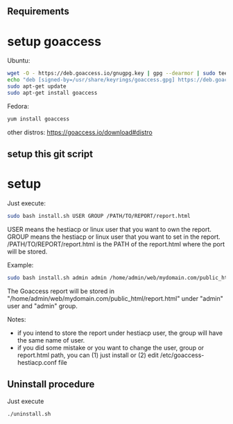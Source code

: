 ## Requirements
# setup goaccess
Ubuntu:
```bash
wget -O - https://deb.goaccess.io/gnugpg.key | gpg --dearmor | sudo tee /usr/share/keyrings/goaccess.gpg >/dev/null
echo "deb [signed-by=/usr/share/keyrings/goaccess.gpg] https://deb.goaccess.io/ $(lsb_release -cs) main" | sudo tee /etc/apt/sources.list.d/goaccess.list
sudo apt-get update
sudo apt-get install goaccess
```

Fedora:
```bash
yum install goaccess
```

other distros:
https://goaccess.io/download#distro

## setup this git script

# setup
Just execute:

```bash
sudo bash install.sh USER GROUP /PATH/TO/REPORT/report.html
```

USER means the hestiacp or linux user that you want to own the report.
GROUP means the hestiacp or linux user that you want to set in the report.
/PATH/TO/REPORT/report.html is the PATH of the report.html where the port will be stored.

Example:
```bash
sudo bash install.sh admin admin /home/admin/web/mydomain.com/public_html/report.html
```

The Goaccess report will be stored in "/home/admin/web/mydomain.com/public_html/report.html" under "admin" user and "admin" group.

Notes:
- if you intend to store the report under hestiacp user, the group will have the same name of user.
- if you did some mistake or you want to change the user, group or report.html path, you can (1) just install or (2) edit /etc/goaccess-hestiacp.conf file


## Uninstall procedure

Just execute

```bash
./uninstall.sh
```
